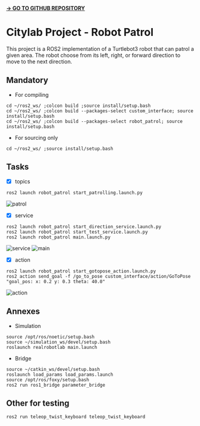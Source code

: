 <link rel="stylesheet" href="css/markdown.css">
<a href="https://github.com/Andy-Leo10/citylab_project" target="_blank"><strong> → GO TO GITHUB REPOSITORY</strong></a>

# Citylab Project - Robot Patrol
This project is a ROS2 implementation of a Turtlebot3 robot that can patrol a given area. The robot choose from its left, right, or forward direction to move to the next direction.

## Mandatory
+ For compiling
```
cd ~/ros2_ws/ ;colcon build ;source install/setup.bash
cd ~/ros2_ws/ ;colcon build --packages-select custom_interface; source install/setup.bash
cd ~/ros2_ws/ ;colcon build --packages-select robot_patrol; source install/setup.bash
```
+ For sourcing only
```
cd ~/ros2_ws/ ;source install/setup.bash
```

## Tasks
- [x] topics 
```
ros2 launch robot_patrol start_patrolling.launch.py
```
![patrol](https://github.com/Andy-Leo10/citylab_project/assets/60716487/360d1818-d246-4f7a-9884-0c85564c95d6)

- [x] service 
```
ros2 launch robot_patrol start_direction_service.launch.py
ros2 launch robot_patrol start_test_service.launch.py
ros2 launch robot_patrol main.launch.py
```
![service](https://github.com/Andy-Leo10/citylab_project/assets/60716487/19c19b71-4201-4d0a-be95-561ace8e2cc3)
![main](https://github.com/Andy-Leo10/citylab_project/assets/60716487/a2d702a2-c327-4f82-afe8-53b372142159)

- [x] action 
```
ros2 launch robot_patrol start_gotopose_action.launch.py
ros2 action send_goal -f /go_to_pose custom_interface/action/GoToPose "goal_pos: x: 0.2 y: 0.3 theta: 40.0"
```
![action](https://github.com/Andy-Leo10/citylab_project/assets/60716487/458bee14-f0f9-4d88-abaa-47358c9ab5dc)

## Annexes
* Simulation
```
source /opt/ros/noetic/setup.bash
source ~/simulation_ws/devel/setup.bash
roslaunch realrobotlab main.launch
```
* Bridge
```
source ~/catkin_ws/devel/setup.bash
roslaunch load_params load_params.launch
source /opt/ros/foxy/setup.bash
ros2 run ros1_bridge parameter_bridge
```

## Other for testing
```
ros2 run teleop_twist_keyboard teleop_twist_keyboard
```
